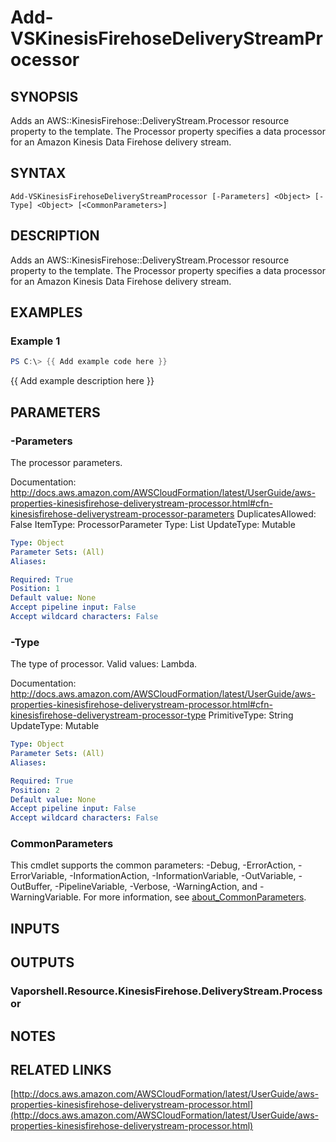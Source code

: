 # Add-VSKinesisFirehoseDeliveryStreamProcessor

## SYNOPSIS
Adds an AWS::KinesisFirehose::DeliveryStream.Processor resource property to the template.
The Processor property specifies a data processor for an Amazon Kinesis Data Firehose delivery stream.

## SYNTAX

```
Add-VSKinesisFirehoseDeliveryStreamProcessor [-Parameters] <Object> [-Type] <Object> [<CommonParameters>]
```

## DESCRIPTION
Adds an AWS::KinesisFirehose::DeliveryStream.Processor resource property to the template.
The Processor property specifies a data processor for an Amazon Kinesis Data Firehose delivery stream.

## EXAMPLES

### Example 1
```powershell
PS C:\> {{ Add example code here }}
```

{{ Add example description here }}

## PARAMETERS

### -Parameters
The processor parameters.

Documentation: http://docs.aws.amazon.com/AWSCloudFormation/latest/UserGuide/aws-properties-kinesisfirehose-deliverystream-processor.html#cfn-kinesisfirehose-deliverystream-processor-parameters
DuplicatesAllowed: False
ItemType: ProcessorParameter
Type: List
UpdateType: Mutable

```yaml
Type: Object
Parameter Sets: (All)
Aliases:

Required: True
Position: 1
Default value: None
Accept pipeline input: False
Accept wildcard characters: False
```

### -Type
The type of processor.
Valid values: Lambda.

Documentation: http://docs.aws.amazon.com/AWSCloudFormation/latest/UserGuide/aws-properties-kinesisfirehose-deliverystream-processor.html#cfn-kinesisfirehose-deliverystream-processor-type
PrimitiveType: String
UpdateType: Mutable

```yaml
Type: Object
Parameter Sets: (All)
Aliases:

Required: True
Position: 2
Default value: None
Accept pipeline input: False
Accept wildcard characters: False
```

### CommonParameters
This cmdlet supports the common parameters: -Debug, -ErrorAction, -ErrorVariable, -InformationAction, -InformationVariable, -OutVariable, -OutBuffer, -PipelineVariable, -Verbose, -WarningAction, and -WarningVariable. For more information, see [about_CommonParameters](http://go.microsoft.com/fwlink/?LinkID=113216).

## INPUTS

## OUTPUTS

### Vaporshell.Resource.KinesisFirehose.DeliveryStream.Processor
## NOTES

## RELATED LINKS

[http://docs.aws.amazon.com/AWSCloudFormation/latest/UserGuide/aws-properties-kinesisfirehose-deliverystream-processor.html](http://docs.aws.amazon.com/AWSCloudFormation/latest/UserGuide/aws-properties-kinesisfirehose-deliverystream-processor.html)


